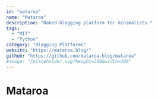 ```yaml
---
id: "mataroa"
name: "Mataroa"
description: "Naked blogging platform for minimalists."
tags:
  - "MIT"
  - "Python"
category: "Blogging Platforms"
website: "https://mataroa.blog/"
github: "https://github.com/mataroa-blog/mataroa"
#image: "/placeholder.svg?height=300&width=400"
---
```


# Mataroa
